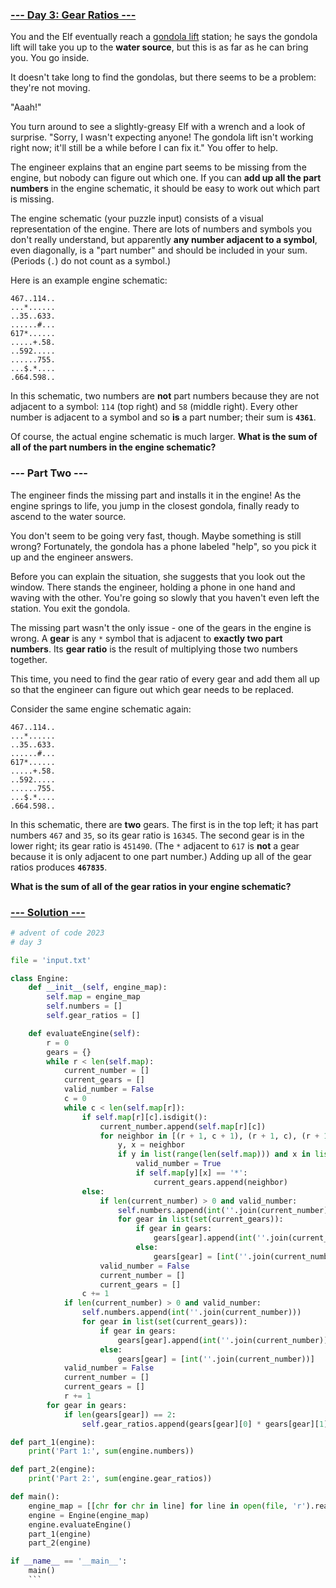 ### [--- Day 3: Gear Ratios ---](https://adventofcode.com/2023/day/3)

You and the Elf eventually reach a [gondola lift](https://en.wikipedia.org/wiki/Gondola_lift) station; he says the gondola lift will take you up to the **water source**, but this is as far as he can bring you. You go inside.

It doesn't take long to find the gondolas, but there seems to be a problem: they're not moving.

"Aaah!"

You turn around to see a slightly-greasy Elf with a wrench and a look of surprise. "Sorry, I wasn't expecting anyone! The gondola lift isn't working right now; it'll still be a while before I can fix it." You offer to help.

The engineer explains that an engine part seems to be missing from the engine, but nobody can figure out which one. If you can **add up all the part numbers** in the engine schematic, it should be easy to work out which part is missing.

The engine schematic (your puzzle input) consists of a visual representation of the engine. There are lots of numbers and symbols you don't really understand, but apparently **any number adjacent to a symbol**, even diagonally, is a "part number" and should be included in your sum. (Periods (`.`) do not count as a symbol.)

Here is an example engine schematic:

```
467..114..
...*......
..35..633.
......#...
617*......
.....+.58.
..592.....
......755.
...$.*....
.664.598..
```

In this schematic, two numbers are **not** part numbers because they are not adjacent to a symbol: `114` (top right) and `58` (middle right). Every other number is adjacent to a symbol and so **is** a part number; their sum is **`4361`**.

Of course, the actual engine schematic is much larger. **What is the sum of all of the part numbers in the engine schematic?**

### --- Part Two ---

The engineer finds the missing part and installs it in the engine! As the engine springs to life, you jump in the closest gondola, finally ready to ascend to the water source.

You don't seem to be going very fast, though. Maybe something is still wrong? Fortunately, the gondola has a phone labeled "help", so you pick it up and the engineer answers.

Before you can explain the situation, she suggests that you look out the window. There stands the engineer, holding a phone in one hand and waving with the other. You're going so slowly that you haven't even left the station. You exit the gondola.

The missing part wasn't the only issue - one of the gears in the engine is wrong. A **gear** is any `*` symbol that is adjacent to **exactly two part numbers**. Its **gear ratio** is the result of multiplying those two numbers together.

This time, you need to find the gear ratio of every gear and add them all up so that the engineer can figure out which gear needs to be replaced.

Consider the same engine schematic again:

```
467..114..
...*......
..35..633.
......#...
617*......
.....+.58.
..592.....
......755.
...$.*....
.664.598..
```

In this schematic, there are **two** gears. The first is in the top left; it has part numbers `467` and `35`, so its gear ratio is `16345`. The second gear is in the lower right; its gear ratio is `451490`. (The `*` adjacent to `617` is **not** a gear because it is only adjacent to one part number.) Adding up all of the gear ratios produces **`467835`**.

**What is the sum of all of the gear ratios in your engine schematic?**

### [--- Solution ---](day-03.py)
```Python
# advent of code 2023
# day 3

file = 'input.txt'

class Engine:
    def __init__(self, engine_map):
        self.map = engine_map
        self.numbers = []
        self.gear_ratios = []

    def evaluateEngine(self):
        r = 0
        gears = {}
        while r < len(self.map):
            current_number = []
            current_gears = []
            valid_number = False
            c = 0
            while c < len(self.map[r]):
                if self.map[r][c].isdigit():
                    current_number.append(self.map[r][c])
                    for neighbor in [(r + 1, c + 1), (r + 1, c), (r + 1, c - 1), (r, c + 1), (r, c), (r, c - 1), (r - 1, c + 1), (r - 1, c), (r - 1, c - 1)]:
                        y, x = neighbor
                        if y in list(range(len(self.map))) and x in list(range(len(self.map[0]))) and self.map[y][x] != '.' and not self.map[y][x].isdigit():
                            valid_number = True
                            if self.map[y][x] == '*':
                                current_gears.append(neighbor)
                else:
                    if len(current_number) > 0 and valid_number:
                        self.numbers.append(int(''.join(current_number)))
                        for gear in list(set(current_gears)):
                            if gear in gears:
                                gears[gear].append(int(''.join(current_number)))
                            else:
                                gears[gear] = [int(''.join(current_number))]
                    valid_number = False
                    current_number = []
                    current_gears = []
                c += 1
            if len(current_number) > 0 and valid_number:
                self.numbers.append(int(''.join(current_number)))
                for gear in list(set(current_gears)):
                    if gear in gears:
                        gears[gear].append(int(''.join(current_number)))
                    else:
                        gears[gear] = [int(''.join(current_number))]
            valid_number = False
            current_number = []
            current_gears = []
            r += 1
        for gear in gears:
            if len(gears[gear]) == 2:
                self.gear_ratios.append(gears[gear][0] * gears[gear][1])

def part_1(engine):
    print('Part 1:', sum(engine.numbers))

def part_2(engine):
    print('Part 2:', sum(engine.gear_ratios))

def main():
    engine_map = [[chr for chr in line] for line in open(file, 'r').read().splitlines()]
    engine = Engine(engine_map)
    engine.evaluateEngine()
    part_1(engine)
    part_2(engine)

if __name__ == '__main__':
    main()
    ```